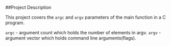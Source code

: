 ##Project Description

This project covers the `argc` and `argv` parameters of the main function in a C program.

`argc` - argument count which holds the number of elements in argv.
`argv` - argument vector which holds command line arguments(flags).
